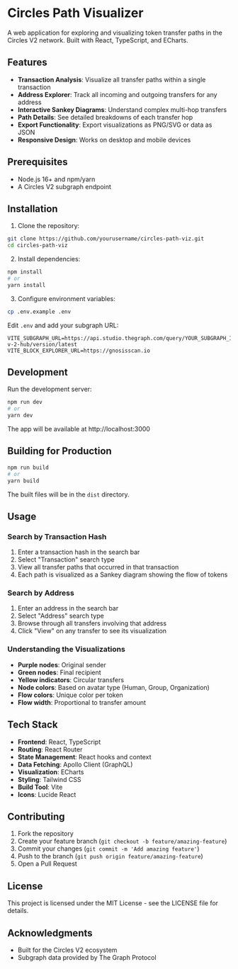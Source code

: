 # Circles Path Visualizer

A web application for exploring and visualizing token transfer paths in the Circles V2 network. Built with React, TypeScript, and ECharts.

## Features

- **Transaction Analysis**: Visualize all transfer paths within a single transaction
- **Address Explorer**: Track all incoming and outgoing transfers for any address
- **Interactive Sankey Diagrams**: Understand complex multi-hop transfers
- **Path Details**: See detailed breakdowns of each transfer hop
- **Export Functionality**: Export visualizations as PNG/SVG or data as JSON
- **Responsive Design**: Works on desktop and mobile devices

## Prerequisites

- Node.js 16+ and npm/yarn
- A Circles V2 subgraph endpoint

## Installation

1. Clone the repository:
```bash
git clone https://github.com/yourusername/circles-path-viz.git
cd circles-path-viz
```

2. Install dependencies:
```bash
npm install
# or
yarn install
```

3. Configure environment variables:
```bash
cp .env.example .env
```

Edit `.env` and add your subgraph URL:
```
VITE_SUBGRAPH_URL=https://api.studio.thegraph.com/query/YOUR_SUBGRAPH_ID/circles-v-2-hub/version/latest
VITE_BLOCK_EXPLORER_URL=https://gnosisscan.io
```

## Development

Run the development server:
```bash
npm run dev
# or
yarn dev
```

The app will be available at http://localhost:3000

## Building for Production

```bash
npm run build
# or
yarn build
```

The built files will be in the `dist` directory.

## Usage

### Search by Transaction Hash

1. Enter a transaction hash in the search bar
2. Select "Transaction" search type
3. View all transfer paths that occurred in that transaction
4. Each path is visualized as a Sankey diagram showing the flow of tokens

### Search by Address

1. Enter an address in the search bar
2. Select "Address" search type
3. Browse through all transfers involving that address
4. Click "View" on any transfer to see its visualization

### Understanding the Visualizations

- **Purple nodes**: Original sender
- **Green nodes**: Final recipient
- **Yellow indicators**: Circular transfers
- **Node colors**: Based on avatar type (Human, Group, Organization)
- **Flow colors**: Unique color per token
- **Flow width**: Proportional to transfer amount

## Tech Stack

- **Frontend**: React, TypeScript
- **Routing**: React Router
- **State Management**: React hooks and context
- **Data Fetching**: Apollo Client (GraphQL)
- **Visualization**: ECharts
- **Styling**: Tailwind CSS
- **Build Tool**: Vite
- **Icons**: Lucide React

## Contributing

1. Fork the repository
2. Create your feature branch (`git checkout -b feature/amazing-feature`)
3. Commit your changes (`git commit -m 'Add amazing feature'`)
4. Push to the branch (`git push origin feature/amazing-feature`)
5. Open a Pull Request

## License

This project is licensed under the MIT License - see the LICENSE file for details.

## Acknowledgments

- Built for the Circles V2 ecosystem
- Subgraph data provided by The Graph Protocol